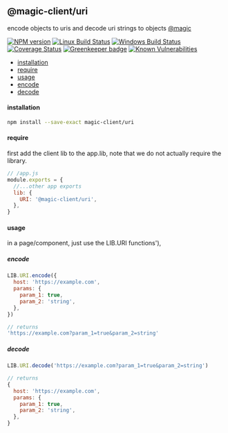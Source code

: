 ## @magic-client/uri

encode objects to uris and decode uri strings to objects
[@magic](https://magic.github.io/core)

[![NPM version][npm-image]][npm-url]
[![Linux Build Status][travis-image]][travis-url]
[![Windows Build Status][appveyor-image]][appveyor-url]
[![Coverage Status][coveralls-image]][coveralls-url]
[![Greenkeeper badge][greenkeeper-image]][greenkeeper-url]
[![Known Vulnerabilities][snyk-image]][snyk-url]

[npm-image]: https://img.shields.io/npm/v/@magic-client/uri.svg
[npm-url]: https://www.npmjs.com/package/@magic-client/uri
[travis-image]: https://api.travis-ci.org/magic-client/uri.svg?branch=master
[travis-url]: https://travis-ci.org/magic-client/uri
[appveyor-image]: https://img.shields.io/appveyor/ci/jaeh/uri/master.svg
[appveyor-url]: https://ci.appveyor.com/project/jaeh/uri/branch/master
[coveralls-image]: https://coveralls.io/repos/github/magic-client/uri/badge.svg
[coveralls-url]: https://coveralls.io/github/magic-client/uri
[greenkeeper-image]: https://badges.greenkeeper.io/magic-client/uri.svg
[greenkeeper-url]: https://badges.greenkeeper.io/magic-client/uri.svg
[snyk-image]: https://snyk.io/test/github/magic-client/uri/badge.svg
[snyk-url]: https://snyk.io/test/github/magic-client/uri

* [installation](#install)
* [require](#require)
* [usage](#usage)
* [encode](#usage-encode)
* [decode](#usage-decode)


#### <a name="install"></a>installation
```bash
npm install --save-exact magic-client/uri
```

#### <a name="require"></a>require
first add the client lib to the app.lib, note that we do not actually require the library.

```javascript
// /app.js
module.exports = {
  //...other app exports
  lib: {
    URI: '@magic-client/uri',
  },
}
```

#### <a name="usage"></a>usage
in a page/component, just use the LIB.URI functions'),


##### <a name="usage-encode"></a>encode
```javascript
LIB.URI.encode({
  host: 'https://example.com',
  params: {
    param_1: true,
    param_2: 'string',
  },
})

// returns
'https://example.com?param_1=true&param_2=string'
```

##### <a name="usage-decode"></a>decode
```javascript
LIB.URI.decode('https://example.com?param_1=true&param_2=string')

// returns
{
  host: 'https://example.com',
  params: {
    param_1: true,
    param_2: 'string',
  },
}
```

